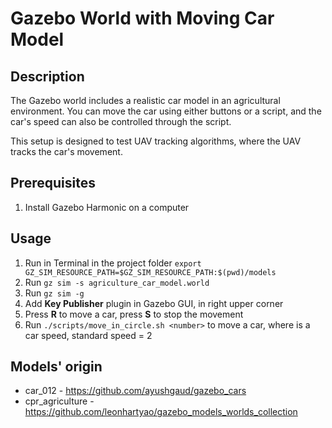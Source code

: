 # Gazebo World with Moving Car Model

## Description

The Gazebo world includes a realistic car model in an agricultural environment. You can move the car using either buttons or a script, and the car's speed can also be controlled through the script.

This setup is designed to test UAV tracking algorithms, where the UAV tracks the car's movement.

## Prerequisites

1. Install Gazebo Harmonic on a computer

## Usage

1. Run in Terminal in the project folder `export GZ_SIM_RESOURCE_PATH=$GZ_SIM_RESOURCE_PATH:$(pwd)/models`
2. Run `gz sim -s agriculture_car_model.world`
3. Run `gz sim -g`
4. Add **Key Publisher** plugin in Gazebo GUI, in right upper corner
5. Press **R** to move a car, press **S** to stop the movement
6. Run `./scripts/move_in_circle.sh <number>` to move a car, where *<number>* is a car speed, standard speed = 2

## Models' origin

- car_012 - https://github.com/ayushgaud/gazebo_cars
- cpr_agriculture - https://github.com/leonhartyao/gazebo_models_worlds_collection
